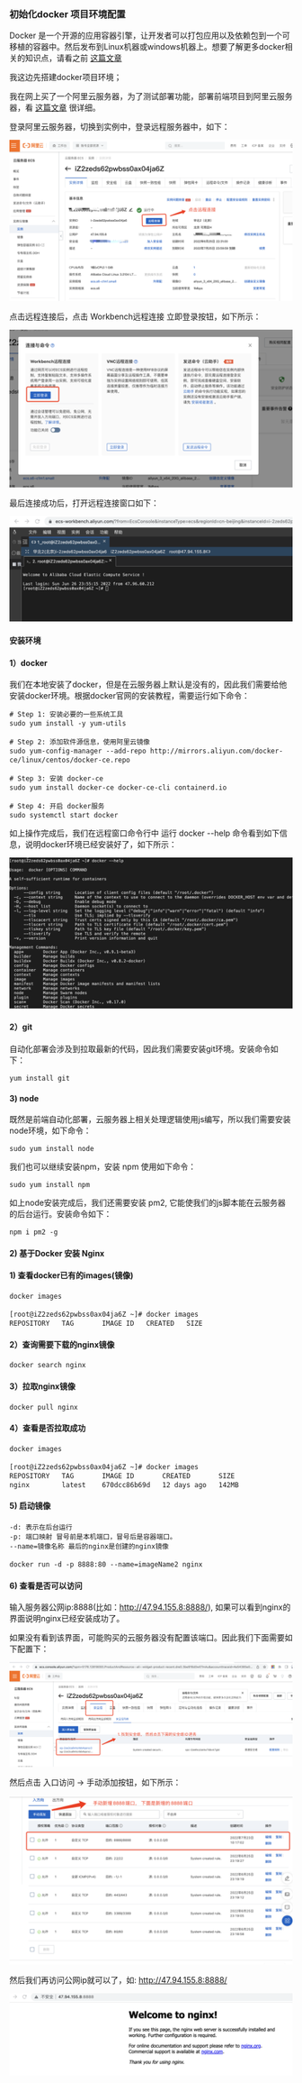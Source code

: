 ### 初始化docker 项目环境配置

  Docker 是一个开源的应用容器引擎，让开发者可以打包应用以及依赖包到一个可移植的容器中。然后发布到Linux机器或windows机器上。想要了解更多docker相关的知识点，请看之前 <a href="https://github.com/kongzhi0707/front-end-learn/blob/master/autoDeployment/docker.md">这篇文章</a>

  我这边先搭建docker项目环境；

  我在网上买了一个阿里云服务器，为了测试部署功能，部署前端项目到阿里云服务器，看 <a href="https://blog.csdn.net/Kevinblant/article/details/103168451">这篇文章</a> 很详细。

  登录阿里云服务器，切换到实例中，登录远程服务器中，如下：

<img src="https://raw.githubusercontent.com/kongzhi0707/front-end-learn/master/autoDeployment/autoDocker/1.png" /> <br />

  点击远程连接后，点击 Workbench远程连接 立即登录按钮，如下所示：

<img src="https://raw.githubusercontent.com/kongzhi0707/front-end-learn/master/autoDeployment/autoDocker/2.png" /> <br />

  最后连接成功后，打开远程连接窗口如下：

<img src="https://raw.githubusercontent.com/kongzhi0707/front-end-learn/master/autoDeployment/autoDocker/3.png" /> <br />

#### 安装环境

#### 1）docker

  我们在本地安装了docker，但是在云服务器上默认是没有的，因此我们需要给他安装docker环境。根据docker官网的安装教程，需要运行如下命令：
```
# Step 1: 安装必要的一些系统工具
sudo yum install -y yum-utils

# Step 2: 添加软件源信息，使用阿里云镜像
sudo yum-config-manager --add-repo http://mirrors.aliyun.com/docker-ce/linux/centos/docker-ce.repo

# Step 3: 安装 docker-ce
sudo yum install docker-ce docker-ce-cli containerd.io

# Step 4: 开启 docker服务
sudo systemctl start docker
```
  如上操作完成后，我们在远程窗口命令行中 运行 docker --help 命令看到如下信息，说明docker环境已经安装好了，如下所示：

<img src="https://raw.githubusercontent.com/kongzhi0707/front-end-learn/master/autoDeployment/autoDocker/4.png" /> <br />

#### 2）git

  自动化部署会涉及到拉取最新的代码，因此我们需要安装git环境。安装命令如下：
```
yum install git
```
#### 3) node

  既然是前端自动化部署，云服务器上相关处理逻辑使用js编写，所以我们需要安装node环境，如下命令：
```
sudo yum install node
```
  我们也可以继续安装npm，安装 npm 使用如下命令：
```
sudo yum install npm
```
  如上node安装完成后，我们还需要安装 pm2, 它能使我们的js脚本能在云服务器的后台运行。安装命令如下：
```
npm i pm2 -g
```

#### 2) 基于Docker 安装 Nginx

#### 1) 查看docker已有的images(镜像)
```
docker images

[root@iZ2zeds62pwbss0ax04ja6Z ~]# docker images
REPOSITORY   TAG       IMAGE ID   CREATED   SIZE
```
#### 2）查询需要下载的nginx镜像
```
docker search nginx
```
#### 3）拉取nginx镜像
```
docker pull nginx
```
#### 4）查看是否拉取成功
```
docker images

[root@iZ2zeds62pwbss0ax04ja6Z ~]# docker images
REPOSITORY   TAG       IMAGE ID       CREATED       SIZE
nginx        latest    670dcc86b69d   12 days ago   142MB
```
#### 5) 启动镜像
```
-d: 表示在后台运行
-p: 端口映射 冒号前是本机端口，冒号后是容器端口。
--name=镜像名称 最后的nginx是创建的nginx镜像

docker run -d -p 8888:80 --name=imageName2 nginx
```
#### 6) 查看是否可以访问

  输入服务器公网ip:8888(比如：http://47.94.155.8:8888/), 如果可以看到nginx的界面说明nginx已经安装成功了。

  如果没有看到该界面，可能购买的云服务器没有配置该端口。因此我们下面需要如下配置下：

<img src="https://raw.githubusercontent.com/kongzhi0707/front-end-learn/master/autoDeployment/autoDocker/16.png" /> <br />

  然后点击 入口访问 -> 手动添加按钮，如下所示：

<img src="https://raw.githubusercontent.com/kongzhi0707/front-end-learn/master/autoDeployment/autoDocker/17.png" /> <br />

  然后我们再访问公网ip就可以了，如: http://47.94.155.8:8888/

<img src="https://raw.githubusercontent.com/kongzhi0707/front-end-learn/master/autoDeployment/autoDocker/18.png" /> <br />